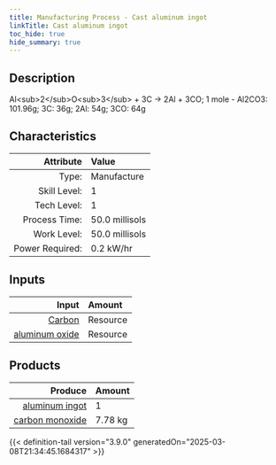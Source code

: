 ```yaml
---
title: Manufacturing Process - Cast aluminum ingot
linkTitle: Cast aluminum ingot
toc_hide: true
hide_summary: true
---
```

<!-- This is generated by the MarsSim HelpGenertor, do not edit. -->

## Description
Al&lt;sub&gt;2&lt;/sub&gt;O&lt;sub&gt;3&lt;/sub&gt; + 3C -&gt; 2Al + 3CO; &#10;&#9;&#9;1 mole - Al2CO3: 101.96g; 3C: 36g; 2Al: 54g; 3CO: 64g

## Characteristics

| Attribute      | Value |
|--------:|:------|
|Type:|Manufacture|
|Skill Level:|1|
|Tech Level:|1|
|Process Time:|50.0 millisols|
|Work Level:|50.0 millisols|
|Power Required:|0.2 kW/hr|

## Inputs

| Input      | Amount |
|--------:|:------|
|[Carbon](/docs/definitions/resource/carbon)|Resource|3.33 kg|
|[aluminum oxide](/docs/definitions/resource/aluminum-oxide)|Resource|9.44 kg|

## Products


| Produce      | Amount |
|--------:|:------|
|[aluminum ingot](/docs/definitions/part/aluminum-ingot)|1|
|[carbon monoxide](/docs/definitions/resource/carbon-monoxide)|7.78 kg|



{{< definition-tail version="3.9.0" generatedOn="2025-03-08T21:34:45.1684317" >}}



